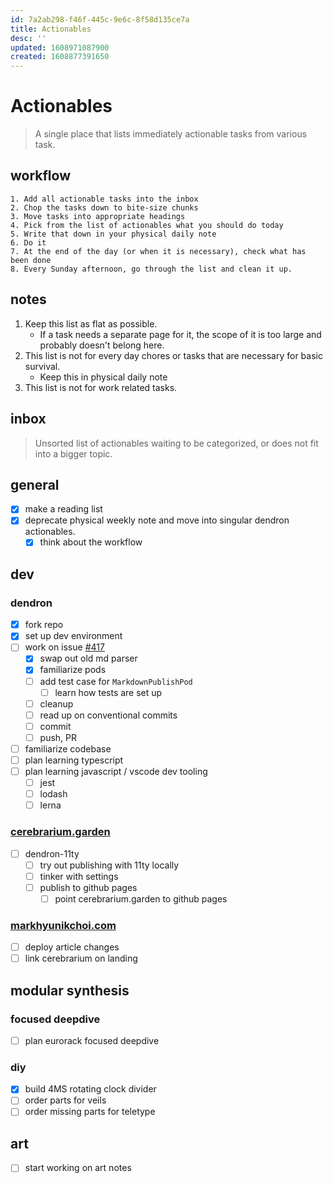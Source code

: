 ```yaml
---
id: 7a2ab298-f46f-445c-9e6c-8f58d135ce7a
title: Actionables
desc: ''
updated: 1608971087900
created: 1608877391650
---
```


# Actionables

> A single place that lists immediately actionable tasks from various task.

## workflow
```
1. Add all actionable tasks into the inbox
2. Chop the tasks down to bite-size chunks
3. Move tasks into appropriate headings
4. Pick from the list of actionables what you should do today
5. Write that down in your physical daily note
6. Do it
7. At the end of the day (or when it is necessary), check what has been done
8. Every Sunday afternoon, go through the list and clean it up.
```

## notes
1. Keep this list as flat as possible. 
    - If a task needs a separate page for it, the scope of it is too large and probably doesn't belong here.
2. This list is not for every day chores or tasks that are necessary for basic survival.
    - Keep this in physical daily note
3. This list is not for work related tasks.

## inbox

> Unsorted list of actionables waiting to be categorized, or does not fit into a bigger topic.


## general
- [x] make a reading list
- [x] deprecate physical weekly note and move into singular dendron actionables.
    - [x] think about the workflow

## dev

### dendron
- [x] fork repo
- [x] set up dev environment
- [ ] work on issue [#417](https://github.com/dendronhq/dendron/issues/417)
    - [x] swap out old md parser
    - [x] familiarize pods
    - [ ] add test case for `MarkdownPublishPod`
        - [ ] learn how tests are set up
    - [ ] cleanup
    - [ ] read up on conventional commits
    - [ ] commit
    - [ ] push, PR
- [ ] familiarize codebase
- [ ] plan learning typescript
- [ ] plan learning javascript / vscode dev tooling
    - [ ] jest
    - [ ] lodash
    - [ ] lerna

### [cerebrarium.garden](https://cerebrarium.garden)
- [ ] dendron-11ty
    - [ ] try out publishing with 11ty locally
    - [ ] tinker with settings
    - [ ] publish to github pages
        - [ ] point cerebrarium.garden to github pages

### [markhyunikchoi.com](https://markhyunikchoi.com)
- [ ] deploy article changes
- [ ] link cerebrarium on landing

## modular synthesis

### focused deepdive
- [ ] plan eurorack focused deepdive

### diy
- [x] build 4MS rotating clock divider
- [ ] order parts for veils
- [ ] order missing parts for teletype

## art
- [ ] start working on art notes